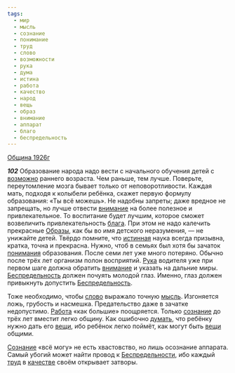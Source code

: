 ```yaml
---
tags:
  - мир
  - мысль
  - сознание
  - понимание
  - труд
  - слово
  - возможности
  - рука
  - дума
  - истина
  - работа
  - качество
  - народ
  - вещь
  - образ
  - внимание
  - аппарат
  - благо
  - беспредельность
---
```


[Община 1926г](/agni/1926)

___102___
Образование народа надо вести с начального обучения детей с [возможно](/tag/#возможности) раннего возраста. Чем раньше, тем лучше. Поверьте, переутомление мозга бывает только от неповоротливости. Каждая мать, подходя к колыбели ребёнка, скажет первую формулу образования: «Ты всё можешь». Не надобны запреты; даже вредное не запрещать, но лучше отвести [внимание](/tag/#внимание) на более полезное и привлекательное. То воспитание будет лучшим, которое сможет возвеличить привлекательность [блага](/tag/#благо). При этом не надо калечить прекрасные [Образы](/tag/#образ), как бы во имя детского неразумения, — не унижайте детей. Твёрдо помните, что [истинная](/tag/#истина) наука всегда призывна, кратка, точна и прекрасна. Нужно, чтоб в семьях был хотя бы зачаток [понимания](/tag/#понимание) образования. После семи лет уже много потеряно. Обычно после трёх лет организм полон восприятий. [Рука](/tag/#рука) водителя уже при первом шаге должна обратить [внимание](/tag/#внимание) и указать на дальние миры. [Беспредельность](/tag/#беспредельность) должен почуять молодой глаз. Именно, глаз должен привыкнуть допустить [Беспредельность](/tag/#беспредельность).   

Тоже необходимо, чтобы [слово](/tag/#слово) выражало точную [мысль](/tag/#мысль). Изгоняется ложь, грубость и насмешка. Предательство даже в зачатке недопустимо. [Работа](/tag/#работа) «как большие» поощряется. Только [сознание](/tag/#сознание) до трёх лет вместит легко общину. Как ошибочно [думать](/tag/#дума), что ребёнку нужно дать его [вещи](/tag/#вещь), ибо ребёнок легко поймёт, как могут быть [вещи](/tag/#вещь) общими.   

[Сознание](/tag/#сознание) «всё могу» не есть хвастовство, но лишь осознание аппарата. Самый убогий может найти провод к [Беспредельности](/tag/#беспредельность), ибо каждый [труд](/tag/#труд) в [качестве](/tag/#качество) своём открывает затворы.   

